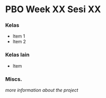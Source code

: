 # PBO Week XX Sesi XX
### Kelas
* Item 1
* Item 2

### Kelas lain
* Item

### Miscs.
*more information about the project*
